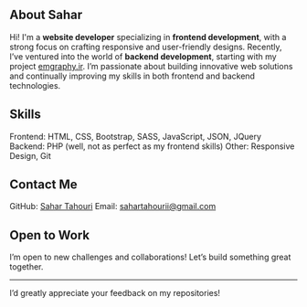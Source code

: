 ## About Sahar

Hi! I'm a **website developer** specializing in **frontend development**, with a strong focus on crafting responsive and user-friendly designs. Recently, I’ve ventured into the world of **backend development**, starting with my project [emgraphy.ir](https://emgraphy.ir).
I’m passionate about building innovative web solutions and continually improving my skills in both frontend and backend technologies.

## Skills

Frontend: HTML, CSS, Bootstrap, SASS, JavaScript, JSON, JQuery
Backend: PHP (well, not as perfect as my frontend skills)
Other: Responsive Design, Git

## Contact Me

GitHub: [Sahar Tahouri](https://github.com/SaharTahouri)
Email: sahartahourii@gmail.com

## Open to Work

I’m open to new challenges and collaborations! Let’s build something great together.  

---

I’d greatly appreciate your feedback on my repositories!
